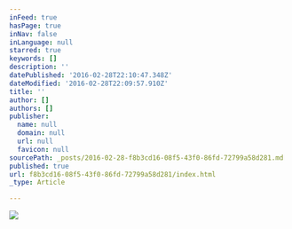 ```yaml
---
inFeed: true
hasPage: true
inNav: false
inLanguage: null
starred: true
keywords: []
description: ''
datePublished: '2016-02-28T22:10:47.348Z'
dateModified: '2016-02-28T22:09:57.910Z'
title: ''
author: []
authors: []
publisher:
  name: null
  domain: null
  url: null
  favicon: null
sourcePath: _posts/2016-02-28-f8b3cd16-08f5-43f0-86fd-72799a58d281.md
published: true
url: f8b3cd16-08f5-43f0-86fd-72799a58d281/index.html
_type: Article

---
```

![](https://the-grid-user-content.s3-us-west-2.amazonaws.com/d9c79e40-3fca-4344-b63d-628eaeb89806.jpg)